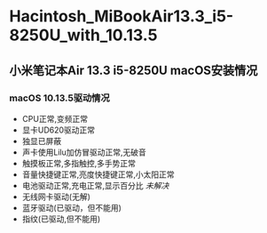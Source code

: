 # Hacintosh_MiBookAir13.3_i5-8250U_with_10.13.5
## 小米笔记本Air 13.3 i5-8250U macOS安装情况
### macOS 10.13.5驱动情况
* CPU正常,变频正常
* 显卡UD620驱动正常
* 独显已屏蔽
* 声卡使用Lilu加仿冒驱动正常,无破音
* 触摸板正常,多指触控,多手势正常
* 音量快捷键正常,亮度快捷键正常,小太阳正常
* 电池驱动正常,充电正常,显示百分比
*未解决*
* 无线网卡驱动(无解)
* 蓝牙驱动(已驱动，但不能用)
* 指纹(已驱动,但不能用)